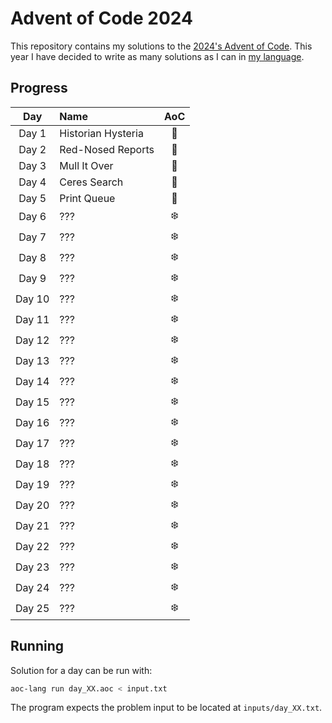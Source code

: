 # Advent of Code 2024

This repository contains my solutions to the [2024's Advent of Code](https://adventofcode.com/2024).
This year I have decided to write as many solutions as I can in
[my language](https://github.com/viddrobnic/aoc-lang).

## Progress

|  Day   | Name               | AoC |
| :----: | :----------------- | :-: |
| Day 1  | Historian Hysteria | 🎄  |
| Day 2  | Red-Nosed Reports  | 🎄  |
| Day 3  | Mull It Over       | 🎄  |
| Day 4  | Ceres Search       | 🎄  |
| Day 5  | Print Queue        | 🎄  |
| Day 6  | ???                | ❄️  |
| Day 7  | ???                | ❄️  |
| Day 8  | ???                | ❄️  |
| Day 9  | ???                | ❄️  |
| Day 10 | ???                | ❄️  |
| Day 11 | ???                | ❄️  |
| Day 12 | ???                | ❄️  |
| Day 13 | ???                | ❄️  |
| Day 14 | ???                | ❄️  |
| Day 15 | ???                | ❄️  |
| Day 16 | ???                | ❄️  |
| Day 17 | ???                | ❄️  |
| Day 18 | ???                | ❄️  |
| Day 19 | ???                | ❄️  |
| Day 20 | ???                | ❄️  |
| Day 21 | ???                | ❄️  |
| Day 22 | ???                | ❄️  |
| Day 23 | ???                | ❄️  |
| Day 24 | ???                | ❄️  |
| Day 25 | ???                | ❄️  |

## Running

Solution for a day can be run with:

```bash
aoc-lang run day_XX.aoc < input.txt
```

The program expects the problem input to be located at `inputs/day_XX.txt`.
